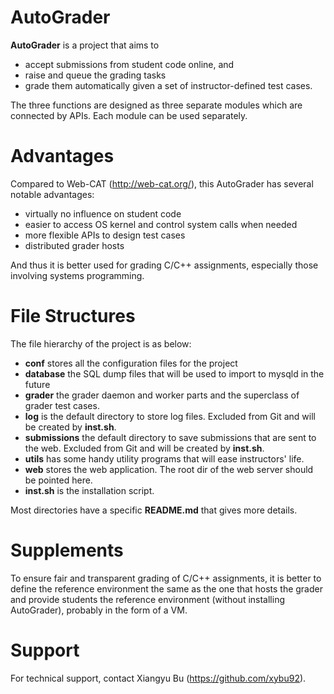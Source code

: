 AutoGrader
============

**AutoGrader** is a project that aims to 

 * accept submissions from student code online, and 
 * raise and queue the grading tasks
 * grade them automatically given a set of instructor-defined test cases.

The three functions are designed as three separate modules which are connected by APIs. 
Each module can be used separately.

Advantages
==========

Compared to Web-CAT (http://web-cat.org/), this AutoGrader has several notable advantages:

 * virtually no influence on student code
 * easier to access OS kernel and control system calls when needed
 * more flexible APIs to design test cases
 * distributed grader hosts

And thus it is better used for grading C/C++ assignments, especially those involving systems programming.

File Structures
===============

The file hierarchy of the project is as below:

 * **conf** stores all the configuration files for the project
 * **database** the SQL dump files that will be used to import to mysqld in the future
 * **grader** the grader daemon and worker parts and the superclass of grader test cases.
 * **log** is the default directory to store log files. Excluded from Git and will be created by **inst.sh**.
 * **submissions** the default directory to save submissions that are sent to the web. Excluded from Git and will be created by **inst.sh**.
 * **utils** has some handy utility programs that will ease instructors' life.
 * **web** stores the web application. The root dir of the web server should be pointed here.
 * **inst.sh** is the installation script.

Most directories have a specific **README.md** that gives more details.

Supplements
===========

To ensure fair and transparent grading of C/C++ assignments, it is better to define the 
reference environment the same as the one that hosts the grader and provide students the 
reference environment (without installing AutoGrader), probably in the form of a VM.

Support
=======

For technical support, contact Xiangyu Bu (https://github.com/xybu92).
